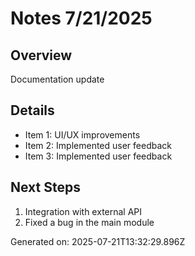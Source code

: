 # Notes 7/21/2025

## Overview
Documentation update

## Details
- Item 1: UI/UX improvements
- Item 2: Implemented user feedback
- Item 3: Implemented user feedback

## Next Steps
1. Integration with external API
2. Fixed a bug in the main module

Generated on: 2025-07-21T13:32:29.896Z
